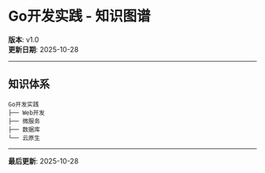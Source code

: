 # Go开发实践 - 知识图谱

**版本**: v1.0  
**更新日期**: 2025-10-28

---

## 知识体系

```text
Go开发实践
├── Web开发
├── 微服务
├── 数据库
└── 云原生
```

---

**最后更新**: 2025-10-28

